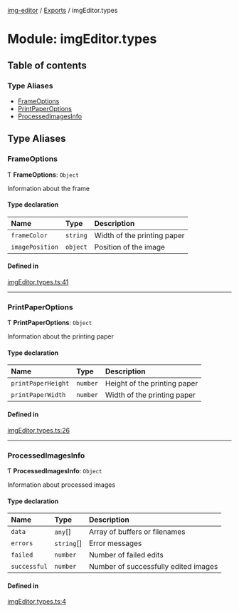 [img-editor](../README.md) / [Exports](../modules.md) / imgEditor.types

# Module: imgEditor.types

## Table of contents

### Type Aliases

- [FrameOptions](imgEditor_types.md#frameoptions)
- [PrintPaperOptions](imgEditor_types.md#printpaperoptions)
- [ProcessedImagesInfo](imgEditor_types.md#processedimagesinfo)

## Type Aliases

### FrameOptions

Ƭ **FrameOptions**: `Object`

Information about the frame

#### Type declaration

| Name | Type | Description |
| :------ | :------ | :------ |
| `frameColor` | `string` | Width of the printing paper |
| `imagePosition` | `object` | Position of the image |

#### Defined in

[imgEditor.types.ts:41](https://github.com/edward93/img-editor/blob/a3978d5/src/lib/imgEditor.types.ts#L41)

___

### PrintPaperOptions

Ƭ **PrintPaperOptions**: `Object`

Information about the printing paper

#### Type declaration

| Name | Type | Description |
| :------ | :------ | :------ |
| `printPaperHeight` | `number` | Height of the printing paper |
| `printPaperWidth` | `number` | Width of the printing paper |

#### Defined in

[imgEditor.types.ts:26](https://github.com/edward93/img-editor/blob/a3978d5/src/lib/imgEditor.types.ts#L26)

___

### ProcessedImagesInfo

Ƭ **ProcessedImagesInfo**: `Object`

Information about processed images

#### Type declaration

| Name | Type | Description |
| :------ | :------ | :------ |
| `data` | `any`[] | Array of buffers or filenames |
| `errors` | `string`[] | Error messages |
| `failed` | `number` | Number of failed edits |
| `successful` | `number` | Number of successfully edited images |

#### Defined in

[imgEditor.types.ts:4](https://github.com/edward93/img-editor/blob/a3978d5/src/lib/imgEditor.types.ts#L4)
